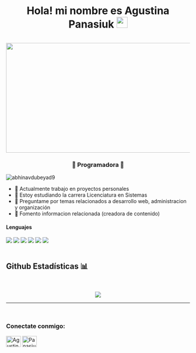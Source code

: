 <h1 align="center">
Hola! mi nombre es Agustina Panasiuk
<a href="https://github.com/Bouaskaoun" target="_self">
		<img src="https://media.giphy.com/media/hvRJCLFzcasrR4ia7z/giphy.gif" width="30">
	</a>
<br>
<br>	

  <div align="center" >
    <img src="https://media.giphy.com/media/dWesBcTLavkZuG35MI/giphy.gif" width="600" height="300"/>
  </div>
  <h3 align="center">🚀 Programadora  🚀</h3>

<p align="left"> <img src="https://komarev.com/ghpvc/?username=PanasiukAgus" alt="abhinavdubeyad9" /> </p>

- 🔭 Actualmente trabajo en proyectos personales 
- 👯 Estoy estudiando la carrera  Licenciatura en Sistemas
- 💬 Preguntame por temas relacionados a desarrollo web, administracion y organización
- 🌱 Fomento informacion relacionada (creadora de contenido) 
<h4> Lenguajes </h4>
<span> 
  <img src="https://img.shields.io/badge/HTML5-E34F26?style=for-the-badge&logo=html5&logoColor=white">
  <img src="https://img.shields.io/badge/CSS3-1572B6?style=for-the-badge&logo=css3&logoColor=white">
  <img src="https://img.shields.io/badge/JavaScript-F7DF1E?style=for-the-badge&logo=javascript&logoColor=black">
  <img src="https://img.shields.io/badge/Java-ED8B00?style=for-the-badge&logo=java&logoColor=white">
  <img src="https://img.shields.io/badge/node.js-6DA55F?style=for-the-badge&logo=node.js&logoColor=white">
  <img src="https://img.shields.io/badge/python-3670A0?style=for-the-badge&logo=python&logoColor=ffdd54">
</span>
<br>

<br>
  
 ## Github Estadísticas 📊
<br>
<p align='center'>
<img src="https://github-readme-stats.vercel.app/api?username=PanasiukAgus&show_icons=true&theme=github_dark">
</p>
<hr>
<br>
<!-- CONTACTO -->
<h3 align="left">Conectate conmigo: </h3>
<p align="left">
<a href="https://www.linkedin.com/in/agus-panasiuk-4834402b6/" target="blank"><img align="center" src="https://raw.githubusercontent.com/rahuldkjain/github-profile-readme-generator/master/src/images/icons/Social/linked-in-alt.svg" alt="Agustina Panasiuk" height="30" width="40" /></a>
<a href="https://instagram.com/Panasiukagus" target="blank"><img align="center" src="https://raw.githubusercontent.com/rahuldkjain/github-profile-readme-generator/master/src/images/icons/Social/instagram.svg" alt="PanasiukAgus" height="30" width="40" /></a>
</p>



